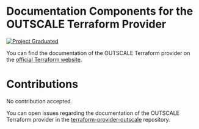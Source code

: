 # Documentation Components for the OUTSCALE Terraform Provider
[![Project Graduated](https://docs.outscale.com/fr/userguide/_images/Project-Graduated-green.svg)](https://docs.outscale.com/en/userguide/Open-Source-Projects.html)

You can find the documentation of the OUTSCALE Terraform provider on the [official Terraform website](https://registry.terraform.io/providers/outscale/outscale/latest/docs).

# Contributions

No contribution accepted.

You can open issues regarding the documentation of the OUTSCALE Terraform provider in the [terraform-provider-outscale](https://github.com/outscale/terraform-provider-outscale) repository.